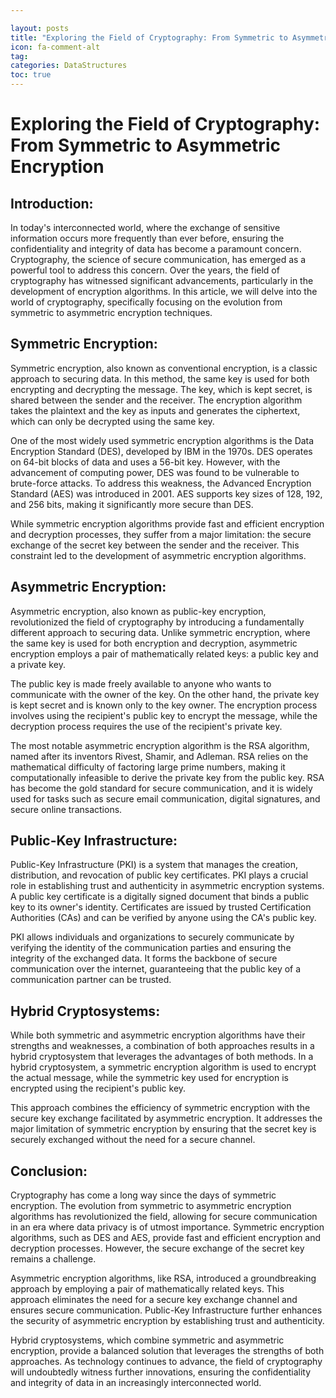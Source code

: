 ```yaml
---

layout: posts
title: "Exploring the Field of Cryptography: From Symmetric to Asymmetric Encryption"
icon: fa-comment-alt
tag:      
categories: DataStructures
toc: true
---
```




# Exploring the Field of Cryptography: From Symmetric to Asymmetric Encryption

## Introduction:

In today's interconnected world, where the exchange of sensitive information occurs more frequently than ever before, ensuring the confidentiality and integrity of data has become a paramount concern. Cryptography, the science of secure communication, has emerged as a powerful tool to address this concern. Over the years, the field of cryptography has witnessed significant advancements, particularly in the development of encryption algorithms. In this article, we will delve into the world of cryptography, specifically focusing on the evolution from symmetric to asymmetric encryption techniques.

## Symmetric Encryption:

Symmetric encryption, also known as conventional encryption, is a classic approach to securing data. In this method, the same key is used for both encrypting and decrypting the message. The key, which is kept secret, is shared between the sender and the receiver. The encryption algorithm takes the plaintext and the key as inputs and generates the ciphertext, which can only be decrypted using the same key. 

One of the most widely used symmetric encryption algorithms is the Data Encryption Standard (DES), developed by IBM in the 1970s. DES operates on 64-bit blocks of data and uses a 56-bit key. However, with the advancement of computing power, DES was found to be vulnerable to brute-force attacks. To address this weakness, the Advanced Encryption Standard (AES) was introduced in 2001. AES supports key sizes of 128, 192, and 256 bits, making it significantly more secure than DES.

While symmetric encryption algorithms provide fast and efficient encryption and decryption processes, they suffer from a major limitation: the secure exchange of the secret key between the sender and the receiver. This constraint led to the development of asymmetric encryption algorithms.

## Asymmetric Encryption:

Asymmetric encryption, also known as public-key encryption, revolutionized the field of cryptography by introducing a fundamentally different approach to securing data. Unlike symmetric encryption, where the same key is used for both encryption and decryption, asymmetric encryption employs a pair of mathematically related keys: a public key and a private key.

The public key is made freely available to anyone who wants to communicate with the owner of the key. On the other hand, the private key is kept secret and is known only to the key owner. The encryption process involves using the recipient's public key to encrypt the message, while the decryption process requires the use of the recipient's private key.

The most notable asymmetric encryption algorithm is the RSA algorithm, named after its inventors Rivest, Shamir, and Adleman. RSA relies on the mathematical difficulty of factoring large prime numbers, making it computationally infeasible to derive the private key from the public key. RSA has become the gold standard for secure communication, and it is widely used for tasks such as secure email communication, digital signatures, and secure online transactions.

## Public-Key Infrastructure:

Public-Key Infrastructure (PKI) is a system that manages the creation, distribution, and revocation of public key certificates. PKI plays a crucial role in establishing trust and authenticity in asymmetric encryption systems. A public key certificate is a digitally signed document that binds a public key to its owner's identity. Certificates are issued by trusted Certification Authorities (CAs) and can be verified by anyone using the CA's public key.

PKI allows individuals and organizations to securely communicate by verifying the identity of the communication parties and ensuring the integrity of the exchanged data. It forms the backbone of secure communication over the internet, guaranteeing that the public key of a communication partner can be trusted.

## Hybrid Cryptosystems:

While both symmetric and asymmetric encryption algorithms have their strengths and weaknesses, a combination of both approaches results in a hybrid cryptosystem that leverages the advantages of both methods. In a hybrid cryptosystem, a symmetric encryption algorithm is used to encrypt the actual message, while the symmetric key used for encryption is encrypted using the recipient's public key.

This approach combines the efficiency of symmetric encryption with the secure key exchange facilitated by asymmetric encryption. It addresses the major limitation of symmetric encryption by ensuring that the secret key is securely exchanged without the need for a secure channel.

## Conclusion:

Cryptography has come a long way since the days of symmetric encryption. The evolution from symmetric to asymmetric encryption algorithms has revolutionized the field, allowing for secure communication in an era where data privacy is of utmost importance. Symmetric encryption algorithms, such as DES and AES, provide fast and efficient encryption and decryption processes. However, the secure exchange of the secret key remains a challenge.

Asymmetric encryption algorithms, like RSA, introduced a groundbreaking approach by employing a pair of mathematically related keys. This approach eliminates the need for a secure key exchange channel and ensures secure communication. Public-Key Infrastructure further enhances the security of asymmetric encryption by establishing trust and authenticity.

Hybrid cryptosystems, which combine symmetric and asymmetric encryption, provide a balanced solution that leverages the strengths of both approaches. As technology continues to advance, the field of cryptography will undoubtedly witness further innovations, ensuring the confidentiality and integrity of data in an increasingly interconnected world.